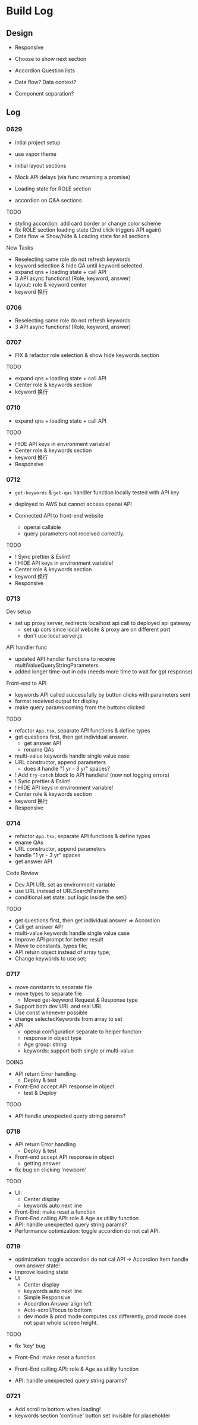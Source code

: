 # Build Log

## Design

- Responsive
- Choose to show next section

- Accordion Question lists

- Data flow? Data context?
- Component separation?

## Log

### 0629

- intial project setup
- use vapor theme
- initial layout sections
- Mock API delays (via func returning a promise)

- Loading state for ROLE section
- accordion on Q&A sections

TODO

- styling accordion: add card border or change color scheme
- fix ROLE section loading state (2nd click triggers API again)
- Data flow => Show/hide & Loading state for all sections

New Tasks

- Reselecting same role do not refresh keywords
- keyword selection & hide QA until keyword selected
- expand qns + loading state + call API
- 3 API async functions! (Role, keyword, answer)
- layout: role & keyword center
- keyword 换行

### 0706

- Reselecting same role do not refresh keywords
- 3 API async functions! (Role, keyword, answer)

### 0707

- FIX & refactor role selection & show hide keywords section

TODO

- expand qns + loading state + call API
- Center role & keywords section
- keyword 换行

### 0710

- expand qns + loading state + call API

TODO

- HIDE API keys in environment variable!
- Center role & keywords section
- keyword 换行
- Responsive

### 0712

- `get-keywords` & `get-qas` handler function locally tested with API key
- deployed to AWS but cannot access openai API

- Connected API to front-end website
  - openai callable
  - query parameters not received correctly.

TODO

- ! Sync prettier & Eslint!
- ! HIDE API keys in environment variable!
- Center role & keywords section
- keyword 换行
- Responsive

### 0713

Dev setup

- set up proxy server, redirects localhost api call to deployed api gateway
  - set up cors since local website & proxy are on different port
  - don't use local server.js

API handler func

- updated API handler functions to receive multiValueQueryStringParameters
- added longer time-out in cdk (needs more time to wait for gpt response)

Front-end to API

- keywords API called successfully by button clicks with parameters sent
- format received output for display
- make query params coming from the buttons clicked

TODO

- refactor `App.tsx`, separate API functions & define types
- get questions first, then get individual answer.
  - get answer API
  - rename QAs
- multi-value keywords handle single value case
- URL constructor, append parameters
  - does it handle "1 yr - 3 yr" spaces?
- ! Add `try-catch` block to API handlers! (now not logging errors)
- ! Sync prettier & Eslint!
- ! HIDE API keys in environment variable!
- Center role & keywords section
- keyword 换行
- Responsive

### 0714

- refactor `App.tsx`, separate API functions & define types
- ename QAs
- URL constructor, append parameters
- handle "1 yr - 3 yr" spaces
- get answer API

Code Review

- Dev API URL set as environment variable
- use URL instead of URLSearchParams
- conditional set state: put logic inside the set()

TODO

- get questions first, then get individual answer => Accordion
- Call get answer API
- multi-value keywords handle single value case
- Improve API prompt for better result
- Move to constants, types file;
- API return object instead of array type;
- Change keywords to use set;

### 0717

- move constants to separate file
- move types to separate file
  - Moved get-keyword Request & Response type
- Support both dev URL and real URL
- Use const whenever possible
- change selectedKeywords from array to set
- API
  - openai configuration separate to helper functon
  - response in object type
  - Age group: string
  - keywords: support both single or multi-value

DOING

- API return Error handling
  - Deploy & test
- Front-End accept API response in object
  - test & Deploy

TODO

- API handle unexpected query string params?

### 0718

- API return Error handling
  - Deploy & test
- Front-end accept API response in object
  - getting answer
- fix bug on clicking 'newborn'

TODO

- UI:
  - Center display
  - keywords auto next line
- Front-End: make reset a function
- Front-End calling API: role & Age as utility function
- API: handle unexpected query string params?
- Performance optimization: toggle accordion do not cal API.

### 0719

- optimization: toggle accordion do not cal API -> Accordion Item handle own answer state!
- Improve loading state
- UI
  - Center display
  - keywords auto next line
  - Simple Responsive
  - Accordion Answer align left
  - Auto-scroll/focus to bottom
  - dev mode & prod mode computes css differently, prod mode does not span whole screen height.

TODO

- fix 'key' bug

- Front-End: make reset a function
- Front-End calling API: role & Age as utility function
- API: handle unexpected query string params?

### 0721

- Add scroll to bottom when loading!
- keywords section 'continue' button set invisible for placeholder

